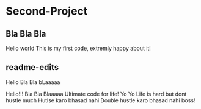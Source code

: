 # Second-Project
## Bla Bla Bla

Hello world
This is my first code, extremly happy about it!
## readme-edits
Hello 
Bla Bla bLaaaaa

Hello!!!
Bla Bla Blaaaaa 
Ultimate code for life!
Yo Yo Life is hard but dont hustle much
Hutlse karo bhasad nahi
Double hustle karo bhasad nahi boss!